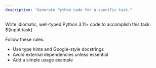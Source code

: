 ```yaml
---
description: "Generate Python code for a specific task."
---
```


Write idiomatic, well-typed Python 3.11+ code to accomplish this task:  
${input:task}

Follow these rules:
- Use type hints and Google-style docstrings  
- Avoid external dependencies unless essential  
- Add a simple usage example
